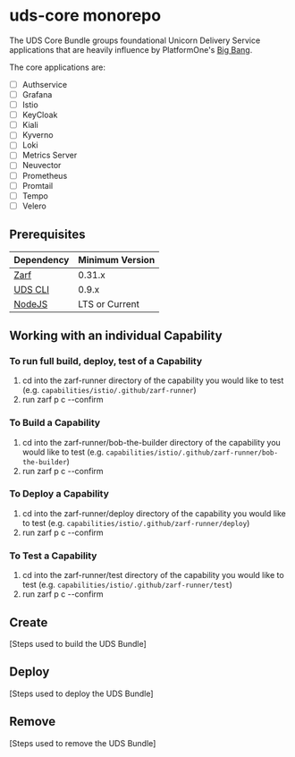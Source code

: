 # uds-core monorepo

The UDS Core Bundle groups foundational Unicorn Delivery Service applications that are heavily influence by PlatformOne's [Big Bang](https://repo1.dso.mil/big-bang/bigbang).

The core applications are:

- [ ] Authservice
- [ ] Grafana
- [ ] Istio
- [ ] KeyCloak
- [ ] Kiali
- [ ] Kyverno
- [ ] Loki
- [ ] Metrics Server
- [ ] Neuvector
- [ ] Prometheus
- [ ] Promtail
- [ ] Tempo
- [ ] Velero

## Prerequisites

<!-- table -->

| Dependency                                                     | Minimum Version |
| -------------------------------------------------------------- | --------------- |
| [Zarf](https://github.com/defenseunicorns/zarf/releases)       | 0.31.x          |
| [UDS CLI](https://github.com/defenseunicorns/uds-cli/releases) | 0.9.x           |
| [NodeJS](https://nodejs.org/en/download/)                      | LTS or Current  |

<!-- endtable -->

## Working with an individual Capability

### To run full build, deploy, test of a Capability

1. cd into the zarf-runner directory of the capability you would like to test (e.g. ```capabilities/istio/.github/zarf-runner```)
2. run zarf p c --confirm

### To Build a Capability

1. cd into the zarf-runner/bob-the-builder directory of the capability you would like to test (e.g. ```capabilities/istio/.github/zarf-runner/bob-the-builder```)
2. run zarf p c --confirm

### To Deploy a Capability

1. cd into the zarf-runner/deploy directory of the capability you would like to test (e.g. ```capabilities/istio/.github/zarf-runner/deploy```)
2. run zarf p c --confirm

### To Test a Capability

1. cd into the zarf-runner/test directory of the capability you would like to test (e.g. ```capabilities/istio/.github/zarf-runner/test```)
2. run zarf p c --confirm

## Create 

[Steps used to build the UDS Bundle]

## Deploy

[Steps used to deploy the UDS Bundle]

## Remove

[Steps used to remove the UDS Bundle]
